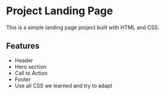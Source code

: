 # Project Landing Page

This is a simple landing page project built with HTML and CSS.

## Features

- Header
- Hero section
- Call to Action
- Footer
- Use all CSS we learned and try to adapt
